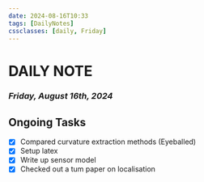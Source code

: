 ```yaml
---
date: 2024-08-16T10:33
tags: [DailyNotes]
cssclasses: [daily, Friday]
---
```

# DAILY NOTE
### *Friday, August 16th, 2024*

## Ongoing Tasks

- [x] Compared curvature extraction methods (Eyeballed)
- [x] Setup latex
- [x] Write up sensor model
- [x] Checked out a tum paper on localisation
